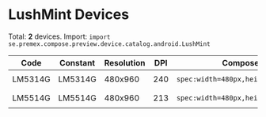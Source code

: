 # LushMint Devices

Total: **2** devices. Import: `import se.premex.compose.preview.device.catalog.android.LushMint`

| Code | Constant | Resolution | DPI | Compose Spec | Preview Usage |
|------|----------|------------|-----|-------------|---------------|
| LM5314G | LM5314G | 480x960 | 240 | `spec:width=480px,height=960px,dpi=240` | `@Preview(device = LushMint.LM5314G)` |
| LM5514G | LM5514G | 480x960 | 213 | `spec:width=480px,height=960px,dpi=213` | `@Preview(device = LushMint.LM5514G)` |

<!-- Generated automatically. Do not edit manually. -->
